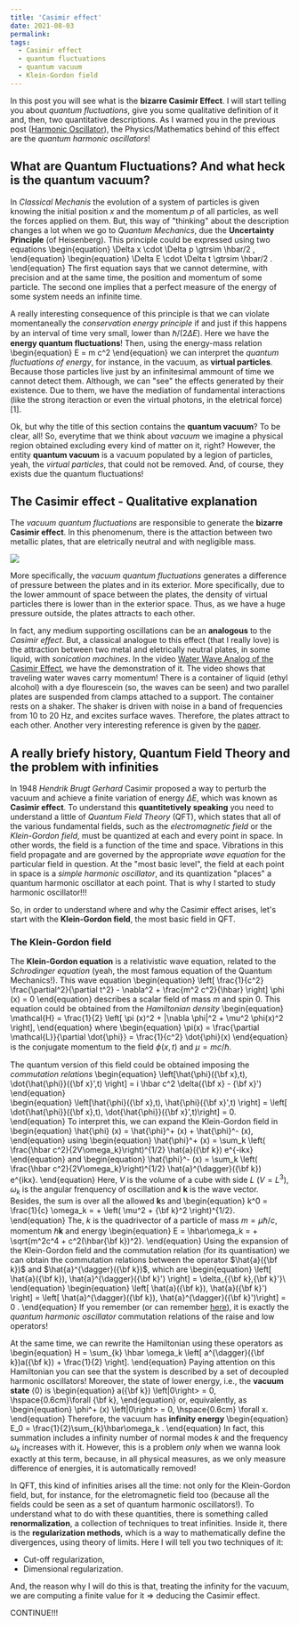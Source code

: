```yaml
---
title: 'Casimir effect'
date: 2021-08-03
permalink: 
tags:
  - Casimir effect
  - quantum fluctuations
  - quantum vacuum
  - Klein-Gordon field
---
```


In this post you will see what is the **bizarre Casimir Effect**. I will start telling you about _quantum fluctuations_, 
give you some qualitative definition of it and, then, two quantitative descriptions. As I warned you in the previous post 
([Harmonic Oscillator](https://natalidesanti.github.io/blog-post-3/)), the Physics/Mathematics behind of this effect are 
the _quantum harmonic oscillators_!

What are Quantum Fluctuations? And what heck is the quantum vacuum?
--------------------------

In _Classical Mechanis_ the evolution of a system of particles is given knowing the initial position $x$ and the momentum 
$p$ of all particles, as well the forces applied on them. But, this way of "thinking" about the description changes a lot 
when we go to _Quantum Mechanics_, due the **Uncertainty Principle** (of Heisenberg). This principle could be expressed 
using two equations
\begin{equation}
 \Delta x \cdot \Delta p \gtrsim \hbar/2 ,
\end{equation}
\begin{equation}
 \Delta E \cdot \Delta t \gtrsim \hbar/2 .
\end{equation}
The first equation says that we cannot determine, with precision and at the same time, the position and momentum of some 
particle. The second one implies that a perfect measure of the energy of some system needs an infinite time.

A really interesting consequence of this principle is that we can violate momentaneally the _conservation energy principle_
if and just if this happens by an interval of time very small, lower than $\hbar/(2 \Delta E)$. Here we have the 
**energy quantum fluctuations**! Then, using the energy-mass relation
\begin{equation}
 E = m c^2
\end{equation}
we can interpret the _quantum fluctuations of energy_, for instance, in the vacuum, as **virtual particles**. Because 
those particles live just by an infinitesimal ammount of time we cannot detect them. Although, we can "see" the effects 
generated by their existence. Due to them, we have the mediation of fundamental interactions (like the strong iteraction 
or even the virtual photons, in the eletrical force) [1].

Ok, but why the title of this section contains the **quantum vacuum**? To be clear, all! So, everytime that we think about
_vacuum_ we imagine a physical region obtained excluding every kind of matter on it, right? However, the entity 
**quantum vacuum** is a vacuum populated by a legion of particles, yeah, the _virtual particles_, that could not be 
removed. And, of course, they exists due the quantum fluctuations!

The Casimir effect - Qualitative explanation
--------------------------

The _vacuum quantum fluctuations_ are responsible to generate the **bizarre Casimir effect**. In this phenomenum, there 
is the attaction between two metallic plates, that are eletrically neutral and with negligible mass.

![](https://upload.wikimedia.org/wikipedia/commons/thumb/4/44/Casimir_plates.svg/800px-Casimir_plates.svg.png)

More specifically, the _vacuum quantum fluctuations_ generates a difference of pressure between the plates and in its 
exterior. More specifically, due to the lower ammount of space between the plates, the density of virtual particles there 
is lower than in the exterior space. Thus, as we have a huge pressure outside, the plates attracts to each other.

In fact, any medium supporting oscillations can be an **analogous** to the _Casimir effect_. But, a classical analogue to 
this effect (that I really love) is the attraction between two metal and eletrically neutral plates, in some liquid, with 
_sonication machines_. In the video [Water Wave Analog of the Casimir Effect](https://www.youtube.com/watch?v=H-GnwnEnLCA),
we have the demonstration of it. The video shows that traveling water waves carry momentum! There is a container of liquid 
(ethyl alcohol) with a dye flourescein (so, the waves can be seen) and two parallel plates are suspended from clamps attached 
to a support. The container rests on a shaker. The shaker is driven with noise in a band of frequencies from 10 to 20 Hz, 
and excites surface waves. Therefore, the plates attract to each other. Another very interesting reference is given by the
[paper](https://doi.org/10.1119/1.3211416).

A really briefy history, Quantum Field Theory and the problem with infinities
----------------------------

In 1948 _Hendrik Brugt Gerhard_ Casimir proposed a way to perturb the vacuum and achieve a finite variation of energy 
$\Delta E$, which was known as **Casimir effect**. To understand this **quantitetively speaking** you need to understand 
a little of _Quantum Field Theory_ (QFT), which states that all of the various fundamental fields, such as the 
_electromagnetic field_ or the _Klein-Gordon field_, must be quantized at each and every point in space. In other words, 
the field is a function of the time and space. Vibrations in this field propagate and are governed by the appropriate
_wave equation_ for the particular field in question. At the "most basic level", the field at each point in space is a 
_simple harmonic oscillator_, and its quantization "places" a quantum harmonic oscillator at each point. That is why I 
started to study harmonic oscillator!!!

So, in order to understand where and why the Casimir effect arises, let's start with the **Klein-Gordon field**, the most 
basic field in QFT.

### The Klein-Gordon field

The **Klein-Gordon equation** is a relativistic wave equation, related to the _Schrodinger equation_ (yeah, the most 
famous equation of the Quantum Mechanics!). This wave equation
\begin{equation}
 \left[ \frac{1}{c^2} \frac{\partial^2}{\partial t^2} - \nabla^2 + \frac{m^2 c^2}{\hbar} \right] \phi (x) = 0
\end{equation}
describes a scalar field of mass $m$ and spin 0. This equation could be obtained from the _Hamiltonian density_
\begin{equation}
 \mathcal{H} = \frac{1}{2} \left[ \pi (x)^2 + |\nabla \phi|^2 + \mu^2 \phi(x)^2 \right],
\end{equation}
where
\begin{equation}
 \pi(x) = \frac{\partial \mathcal{L}}{\partial \dot{\phi}} = \frac{1}{c^2} \dot{\phi}(x)
\end{equation}
is the conjugate momentum to the field $\phi(x,t)$ and $\mu = m c / \hbar$.

The quantum version of this field could be obtained imposing the _commutation relations_
\begin{equation}
         \left[\hat{\phi}({\bf x},t), \dot{\hat{\phi}}({\bf x}',t) \right] = i \hbar c^2  \delta({\bf x} - {\bf x}')
\end{equation}  
\begin{equation}
         \left[\hat{\phi}({\bf x},t), \hat{\phi}({\bf x}',t) \right] = \left[ \dot{\hat{\phi}}({\bf x},t), 
       \dot{\hat{\phi}}({\bf x}',t)\right] = 0.
\end{equation}
To interpret this, we can expand the Klein-Gordon field in
\begin{equation}
 \hat{\phi} (x) = \hat{\phi}^+ (x) + \hat{\phi}^- (x),
\end{equation}
using
\begin{equation}
 \hat{\phi}^+ (x) = \sum_k \left( \frac{\hbar c^2}{2V\omega_k}\right)^{1/2} \hat{a}({\bf k}) e^{-ikx}
\end{equation}
and
\begin{equation}
 \hat{\phi}^- (x) = \sum_k \left( \frac{\hbar c^2}{2V\omega_k}\right)^{1/2} \hat{a}^{\dagger}({\bf k}) e^{ikx}.
\end{equation}
Here, $V$ is the volume of a cube with side $L$ ($V = L^3$), $\omega_k$ is the angular frenquency of oscillation and 
$\mathbf{k}$ is the wave vector. Besides, the sum is over all the allowed $\mathbf{k}$s and
\begin{equation}
 k^0 = \frac{1}{c} \omega_k = + \left( \mu^2 + {\bf k}^2 \right)^{1/2}.
\end{equation}
The, $k$ is the quadrivector of a particle of mass $m = \mu \hbar/c$, momentum $\hbar \mathbf{k}$ and energy
\begin{equation}
 E = \hbar\omega_k = + \sqrt{m^2c^4 + c^2(\hbar{\bf k})^2}.
\end{equation}
Using the expansion of the Klein-Gordon field and the commutation relation (for its quantisation) we can obtain the 
commutation relations between the operator $\hat{a}({\bf k})$ and $\hat{a}^{\dagger}({\bf k})$, which are
\begin{equation}
 \left[ \hat{a}({\bf k}), \hat{a}^{\dagger}({\bf k}') \right]  = \delta_{{\bf k},{\bf k}'}\\
\end{equation}
\begin{equation}
\left[ \hat{a}({\bf k}), \hat{a}({\bf k}') \right] = \left[ \hat{a}^{\dagger}({\bf k}), \hat{a}^{\dagger}({\bf k}')\right] = 0 .
\end{equation}
If you remember (or can remember [here](https://natalidesanti.github.io/blog-post-3/)), it is exactly the 
_quantum harmonic oscillator_ commutation relations of the raise and low operators!

At the same time, we can rewrite the Hamiltonian using these operators as
\begin{equation}
 H = \sum_{k} \hbar \omega_k \left[ a^{\dagger}({\bf k})a({\bf k}) + \frac{1}{2} \right].
\end{equation}
Paying attention on this Hamiltonian you can see that the system is described by a set of decoupled harmonic oscillators! 
Moreover, the state of lower energy, i.e., the **vacuum state** $\langle 0 \rangle$ is
\begin{equation}
 a({\bf k}) \left|0\right> = 0, \hspace{0.6cm}\forall {\bf k},
\end{equation}
or, equivalently, as
\begin{equation}
 \phi^+ (x) \left|0\right> = 0, \hspace{0.6cm} \forall x.
\end{equation}
Therefore, the vacuum has **infinity energy**
\begin{equation}
 E_0 = \frac{1}{2}\sum_{k}\hbar\omega_k .
\end{equation}
In fact, this summation includes a infinity number of normal modes $k$ and the frequency $\omega_k$ increases with it. 
However, this is a problem _only_ when we wanna look exactly at this term, because, in all physical measures, as we only 
measure difference of energies, it is automatically removed!

In QFT, this kind of infinities arises all the time: not only for the Klein-Gordon field, but, for instance, for the 
eletromagnetic field too (because all the fields could be seen as a set of quantum harmonic oscillators!). To understand 
what to do with these quantities, there is something called **renormalization**, a collection of techniques to treat 
infinities. Inside it, there is the **regularization methods**, which is a way to mathematically define the divergences, 
using theory of limits. Here I will tell you two techniques of it:
- Cut-off regularization,
- Dimensional regularization.

And, the reason why I will do this is that, treating the infinity for the vacuum, we are computing a finite value for it 
$\Rightarrow$ deducing the Casimir effect.

CONTINUE!!!
